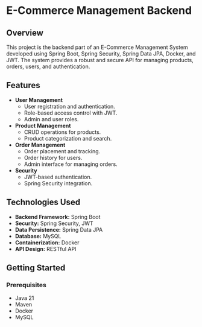 # E-Commerce Management Backend

## Overview
This project is the backend part of an E-Commerce Management System developed using Spring Boot, Spring Security, Spring Data JPA, Docker, and JWT. The system provides a robust and secure API for managing products, orders, users, and authentication.

## Features
- **User Management**
  - User registration and authentication.
  - Role-based access control with JWT.
  - Admin and user roles.
- **Product Management**
  - CRUD operations for products.
  - Product categorization and search.
- **Order Management**
  - Order placement and tracking.
  - Order history for users.
  - Admin interface for managing orders.
- **Security**
  - JWT-based authentication.
  - Spring Security integration.

## Technologies Used
- **Backend Framework:** Spring Boot
- **Security:** Spring Security, JWT
- **Data Persistence:** Spring Data JPA
- **Database:** MySQL
- **Containerization:** Docker
- **API Design:** RESTful API

## Getting Started

### Prerequisites
- Java 21
- Maven
- Docker
- MySQL
